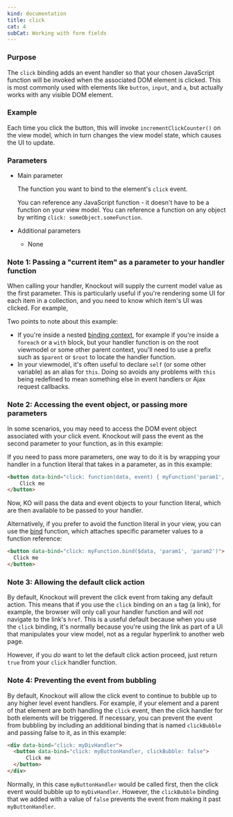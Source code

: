 ```yaml
---
kind: documentation
title: click
cat: 4
subCat: Working with form fields
---
```


### Purpose
The `click` binding adds an event handler so that your chosen JavaScript function will be invoked when the associated DOM element is clicked. This is most commonly used with elements like `button`, `input`, and `a`, but actually works with any visible DOM element.

### Example
<live-example params='id: "click"'></live-example>


Each time you click the button, this will invoke `incrementClickCounter()` on the view model, which in turn changes the view model state, which causes the UI to update.

### Parameters

 * Main parameter

   The function you want to bind to the element's `click` event.

   You can reference any JavaScript function - it doesn't have to be a function on your view model. You can reference a function on any object by writing `click: someObject.someFunction`.

 * Additional parameters

   * None

### Note 1: Passing a "current item" as a parameter to your handler function

When calling your handler, Knockout will supply the current model value as the first parameter. This is particularly useful if you're rendering
some UI for each item in a collection, and you need to know which item's UI was clicked. For example,

<live-example params='id: "click-places"'></live-example>

Two points to note about this example:

 * If you're inside a nested [binding context](binding-context.html), for example if you're inside a `foreach` or a `with` block, but your handler function
   is on the root viewmodel or some other parent context, you'll need to use a prefix such as `$parent` or `$root` to locate the
   handler function.
 * In your viewmodel, it's often useful to declare `self` (or some other variable) as an alias for `this`. Doing so avoids any problems
   with `this` being redefined to mean something else in event handlers or Ajax request callbacks.


### Note 2: Accessing the event object, or passing more parameters

In some scenarios, you may need to access the DOM event object associated with your click event. Knockout will pass the event as the second parameter to your function, as in this example:

<live-example params='id: "click-event"'></live-example>

If you need to pass more parameters, one way to do it is by wrapping your handler in a function literal that takes in a parameter, as in this example:

```html
<button data-bind="click: function(data, event) { myFunction('param1', 'param2', data, event) }">
    Click me
</button>
```

Now, KO will pass the data and event objects to your function literal, which are then available to be passed to your handler.

Alternatively, if you prefer to avoid the function literal in your view, you can use the [bind](https://developer.mozilla.org/en/JavaScript/Reference/Global_Objects/Function/bind) function, which attaches specific parameter values to a function reference:

```html
<button data-bind="click: myFunction.bind($data, 'param1', 'param2')">
  Click me
</button>
```

### Note 3: Allowing the default click action

By default, Knockout will prevent the click event from taking any default action. This means that if you use the `click` binding on an `a` tag (a link), for example, the browser will only call your handler function and will *not* navigate to the link's `href`. This is a useful default because when you use the `click` binding, it's normally because you're using the link as part of a UI that manipulates your view model, not as a regular hyperlink to another web page.

However, if you *do* want to let the default click action proceed, just return `true` from your `click` handler function.

### Note 4: Preventing the event from bubbling

By default, Knockout will allow the click event to continue to bubble up to any higher level event handlers.  For example, if your element and a parent of that element are both handling the `click` event, then the click handler for both elements will be triggered.  If necessary, you can prevent the event from bubbling by including an additional binding that is named `clickBubble` and passing false to it, as in this example:

```html
<div data-bind="click: myDivHandler">
  <button data-bind="click: myButtonHandler, clickBubble: false">
      Click me
  </button>
</div>
```

Normally, in this case `myButtonHandler` would be called first, then the click event would bubble up to `myDivHandler`.  However, the `clickBubble` binding that we added with a value of `false` prevents the event from making it past `myButtonHandler`.
